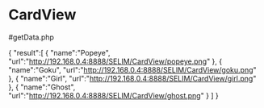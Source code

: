 # CardView
#getData.php

{
   "result":[
      {
         "name":"Popeye",
         "url":"http://192.168.0.4:8888/SELIM/CardView/popeye.png"
      },
      {
         "name":"Goku",
         "url":"http://192.168.0.4:8888/SELIM/CardView/goku.png"
      },
      {
         "name":"Girl",
         "url":"http://192.168.0.4:8888/SELIM/CardView/girl.png"
      },
      {
         "name":"Ghost",
         "url":"http://192.168.0.4:8888/SELIM/CardView/ghost.png"
      }
   ]
}
